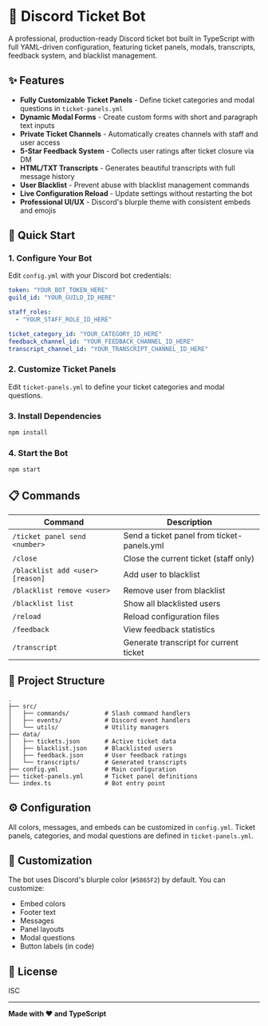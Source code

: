 # 🎫 Discord Ticket Bot

A professional, production-ready Discord ticket bot built in TypeScript with full YAML-driven configuration, featuring ticket panels, modals, transcripts, feedback system, and blacklist management.

## ✨ Features

- **Fully Customizable Ticket Panels** - Define ticket categories and modal questions in `ticket-panels.yml`
- **Dynamic Modal Forms** - Create custom forms with short and paragraph text inputs
- **Private Ticket Channels** - Automatically creates channels with staff and user access
- **5-Star Feedback System** - Collects user ratings after ticket closure via DM
- **HTML/TXT Transcripts** - Generates beautiful transcripts with full message history
- **User Blacklist** - Prevent abuse with blacklist management commands
- **Live Configuration Reload** - Update settings without restarting the bot
- **Professional UI/UX** - Discord's blurple theme with consistent embeds and emojis

## 🚀 Quick Start

### 1. Configure Your Bot

Edit `config.yml` with your Discord bot credentials:

```yaml
token: "YOUR_BOT_TOKEN_HERE"
guild_id: "YOUR_GUILD_ID_HERE"

staff_roles:
  - "YOUR_STAFF_ROLE_ID_HERE"

ticket_category_id: "YOUR_CATEGORY_ID_HERE"
feedback_channel_id: "YOUR_FEEDBACK_CHANNEL_ID_HERE"
transcript_channel_id: "YOUR_TRANSCRIPT_CHANNEL_ID_HERE"
```

### 2. Customize Ticket Panels

Edit `ticket-panels.yml` to define your ticket categories and modal questions.

### 3. Install Dependencies

```bash
npm install
```

### 4. Start the Bot

```bash
npm start
```

## 📋 Commands

| Command | Description |
|---------|-------------|
| `/ticket panel send <number>` | Send a ticket panel from ticket-panels.yml |
| `/close` | Close the current ticket (staff only) |
| `/blacklist add <user> [reason]` | Add user to blacklist |
| `/blacklist remove <user>` | Remove user from blacklist |
| `/blacklist list` | Show all blacklisted users |
| `/reload` | Reload configuration files |
| `/feedback` | View feedback statistics |
| `/transcript` | Generate transcript for current ticket |

## 📁 Project Structure

```
.
├── src/
│   ├── commands/          # Slash command handlers
│   ├── events/            # Discord event handlers
│   └── utils/             # Utility managers
├── data/
│   ├── tickets.json       # Active ticket data
│   ├── blacklist.json     # Blacklisted users
│   ├── feedback.json      # User feedback ratings
│   └── transcripts/       # Generated transcripts
├── config.yml             # Main configuration
├── ticket-panels.yml      # Ticket panel definitions
└── index.ts               # Bot entry point
```

## ⚙️ Configuration

All colors, messages, and embeds can be customized in `config.yml`. Ticket panels, categories, and modal questions are defined in `ticket-panels.yml`.

## 🎨 Customization

The bot uses Discord's blurple color (`#5865F2`) by default. You can customize:

- Embed colors
- Footer text
- Messages
- Panel layouts
- Modal questions
- Button labels (in code)

## 📝 License

ISC

---

**Made with ❤️ and TypeScript**
